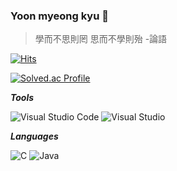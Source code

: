 ### Yoon myeong kyu 👋

<!--
**yoonmg/yoonmg** is a ✨ _special_ ✨ repository because its `README.md` (this file) appears on your GitHub profile.

Here are some ideas to get you started:

- 🔭 I’m currently working on ...
- 🌱 I’m currently learning ...
- 👯 I’m looking to collaborate on ...
- 🤔 I’m looking for help with ...
- 💬 Ask me about ...
- 📫 How to reach me: ...
- 😄 Pronouns: ...
- ⚡ Fun fact: ...
-->

>學而不思則罔 思而不學則殆 -論語

[![Hits](https://hits.seeyoufarm.com/api/count/incr/badge.svg?url=https%3A%2F%2Fgithub.com%2Fgjbae1212%2Fhit-counter&count_bg=%23F70000&title_bg=%23555555&icon=reddit.svg&icon_color=%23E7E7E7&title=hits&edge_flat=false)](https://hits.seeyoufarm.com)

[![Solved.ac Profile](http://mazassumnida.wtf/api/v2/generate_badge?boj=lightstar)](https://solved.ac/lightstar/)

***Tools***

![Visual Studio Code](https://img.shields.io/badge/Visual%20Studio%20Code-007ACC.svg?&style=for-the-badge&logo=Visual%20Studio%20Code&logoColor=white)
![Visual Studio](https://img.shields.io/badge/Visual%20Studio-5C2D91.svg?&style=for-the-badge&logo=Visual%20Studio&logoColor=white)

***Languages***

![C](https://img.shields.io/badge/C-A8B9CC.svg?&style=for-the-badge&logo=C&logoColor=white)
![Java](https://img.shields.io/badge/Java-007396.svg?&style=for-the-badge&logo=Java&logoColor=white)
